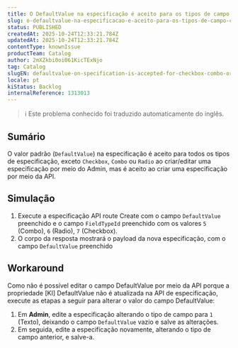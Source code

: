 ```yaml
---
title: O DefaultValue na especificação é aceito para os tipos de campo CheckBox, Combo ou Radio via API
slug: o-defaultvalue-na-especificacao-e-aceito-para-os-tipos-de-campo-checkbox-combo-ou-radio-via-api
status: PUBLISHED
createdAt: 2025-10-24T12:33:21.784Z
updatedAt: 2025-10-24T12:33:21.784Z
contentType: knownIssue
productTeam: Catalog
author: 2mXZkbi0oi061KicTExNjo
tag: Catalog
slugEN: defaultvalue-on-specification-is-accepted-for-checkbox-combo-or-radio-field-types-via-api
locale: pt
kiStatus: Backlog
internalReference: 1313013
---
```


>ℹ️ Este problema conhecido foi traduzido automaticamente do inglês.

## Sumário


O valor padrão (`DefaultValue`) na especificação é aceito para todos os tipos de especificação, exceto `Checkbox`, `Combo` ou `Radio` ao criar/editar uma especificação por meio do Admin, mas é aceito ao criar uma especificação por meio da API.
## Simulação



1. Execute a especificação API route Create com o campo `DefaultValue` preenchido e o campo `FieldTypeId` preenchido com os valores `5` (Combo), `6` (Radio), `7` (Checkbox).
2. O corpo da resposta mostrará o payload da nova especificação, com o campo `DefaultValue` preenchido
## Workaround


Como não é possível editar o campo DefaultValue por meio da API porque a propriedade [KI] DefaultValue não é atualizada na API de especificação, execute as etapas a seguir para alterar o valor do campo DefaultValue:

1. Em **Admin**, edite a especificação alterando o tipo de campo para `1` (Texto), deixando o campo `DefaultValue` vazio e salve as alterações.
2. Em seguida, edite a especificação novamente, alterando o tipo de campo anterior, e salve-a.

